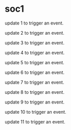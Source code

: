 # soc1

update 1 to trigger an event.

update 2 to trigger an event.

update 3 to trigger an event.

update 4 to trigger an event.

update 5 to trigger an event.

update 6 to trigger an event.

update 7 to trigger an event.

update 8 to trigger an event.

update 9 to trigger an event.

update 10 to trigger an event.

update 11 to trigger an event.
